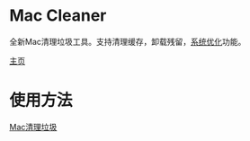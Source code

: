 # Mac Cleaner
全新Mac清理垃圾工具。支持清理缓存，卸载残留，[系统优化](https://dev-coco.github.io/blog/Mac-System-Boost.html)功能。

[主页](https://dev-coco.github.io/)

# 使用方法
[Mac清理垃圾](https://dev-coco.github.io/blog/Mac-Cleaner.html)
